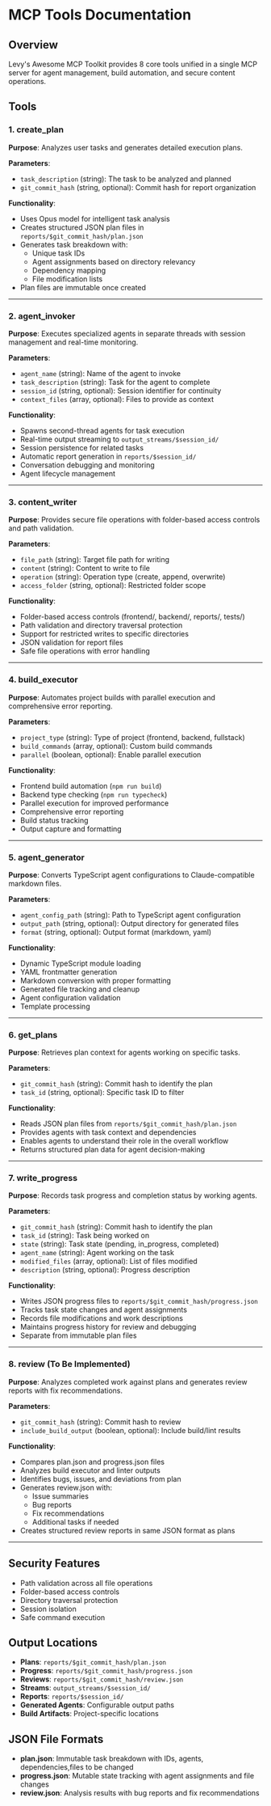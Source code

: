 # MCP Tools Documentation

## Overview
Levy's Awesome MCP Toolkit provides 8 core tools unified in a single MCP server for agent management, build automation, and secure content operations.

## Tools

### 1. create_plan
**Purpose**: Analyzes user tasks and generates detailed execution plans.

**Parameters**:
- `task_description` (string): The task to be analyzed and planned
- `git_commit_hash` (string, optional): Commit hash for report organization

**Functionality**:
- Uses Opus model for intelligent task analysis
- Creates structured JSON plan files in `reports/$git_commit_hash/plan.json`
- Generates task breakdown with:
  - Unique task IDs
  - Agent assignments based on directory relevancy
  - Dependency mapping
  - File modification lists
- Plan files are immutable once created

---

### 2. agent_invoker
**Purpose**: Executes specialized agents in separate threads with session management and real-time monitoring.

**Parameters**:
- `agent_name` (string): Name of the agent to invoke
- `task_description` (string): Task for the agent to complete
- `session_id` (string, optional): Session identifier for continuity
- `context_files` (array, optional): Files to provide as context

**Functionality**:
- Spawns second-thread agents for task execution
- Real-time output streaming to `output_streams/$session_id/`
- Session persistence for related tasks
- Automatic report generation in `reports/$session_id/`
- Conversation debugging and monitoring
- Agent lifecycle management

---

### 3. content_writer
**Purpose**: Provides secure file operations with folder-based access controls and path validation.

**Parameters**:
- `file_path` (string): Target file path for writing
- `content` (string): Content to write to file
- `operation` (string): Operation type (create, append, overwrite)
- `access_folder` (string, optional): Restricted folder scope

**Functionality**:
- Folder-based access controls (frontend/, backend/, reports/, tests/)
- Path validation and directory traversal protection
- Support for restricted writes to specific directories
- JSON validation for report files
- Safe file operations with error handling

---

### 4. build_executor
**Purpose**: Automates project builds with parallel execution and comprehensive error reporting.

**Parameters**:
- `project_type` (string): Type of project (frontend, backend, fullstack)
- `build_commands` (array, optional): Custom build commands
- `parallel` (boolean, optional): Enable parallel execution

**Functionality**:
- Frontend build automation (`npm run build`)
- Backend type checking (`npm run typecheck`)
- Parallel execution for improved performance
- Comprehensive error reporting
- Build status tracking
- Output capture and formatting

---

### 5. agent_generator
**Purpose**: Converts TypeScript agent configurations to Claude-compatible markdown files.

**Parameters**:
- `agent_config_path` (string): Path to TypeScript agent configuration
- `output_path` (string, optional): Output directory for generated files
- `format` (string, optional): Output format (markdown, yaml)

**Functionality**:
- Dynamic TypeScript module loading
- YAML frontmatter generation
- Markdown conversion with proper formatting
- Generated file tracking and cleanup
- Agent configuration validation
- Template processing

---

### 6. get_plans
**Purpose**: Retrieves plan context for agents working on specific tasks.

**Parameters**:
- `git_commit_hash` (string): Commit hash to identify the plan
- `task_id` (string, optional): Specific task ID to filter

**Functionality**:
- Reads JSON plan files from `reports/$git_commit_hash/plan.json`
- Provides agents with task context and dependencies
- Enables agents to understand their role in the overall workflow
- Returns structured plan data for agent decision-making

---

### 7. write_progress
**Purpose**: Records task progress and completion status by working agents.

**Parameters**:
- `git_commit_hash` (string): Commit hash to identify the plan
- `task_id` (string): Task being worked on
- `state` (string): Task state (pending, in_progress, completed)
- `agent_name` (string): Agent working on the task
- `modified_files` (array, optional): List of files modified
- `description` (string, optional): Progress description

**Functionality**:
- Writes JSON progress files to `reports/$git_commit_hash/progress.json`
- Tracks task state changes and agent assignments
- Records file modifications and work descriptions
- Maintains progress history for review and debugging
- Separate from immutable plan files

---

### 8. review (To Be Implemented)
**Purpose**: Analyzes completed work against plans and generates review reports with fix recommendations.

**Parameters**:
- `git_commit_hash` (string): Commit hash to review
- `include_build_output` (boolean, optional): Include build/lint results

**Functionality**:
- Compares plan.json and progress.json files
- Analyzes build executor and linter outputs
- Identifies bugs, issues, and deviations from plan
- Generates review.json with:
  - Issue summaries
  - Bug reports
  - Fix recommendations
  - Additional tasks if needed
- Creates structured review reports in same JSON format as plans

---

## Security Features
- Path validation across all file operations
- Folder-based access controls
- Directory traversal protection
- Session isolation
- Safe command execution

## Output Locations
- **Plans**: `reports/$git_commit_hash/plan.json`
- **Progress**: `reports/$git_commit_hash/progress.json`
- **Reviews**: `reports/$git_commit_hash/review.json`
- **Streams**: `output_streams/$session_id/`
- **Reports**: `reports/$session_id/`
- **Generated Agents**: Configurable output paths
- **Build Artifacts**: Project-specific locations

## JSON File Formats
- **plan.json**: Immutable task breakdown with IDs, agents, dependencies,files to be changed
- **progress.json**: Mutable state tracking with agent assignments and file changes
- **review.json**: Analysis results with bug reports and fix recommendations